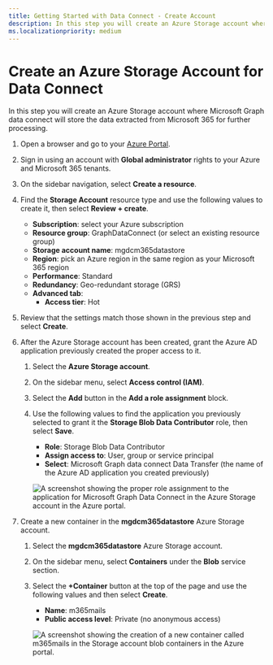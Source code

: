 ```yaml
---
title: Getting Started with Data Connect - Create Account
description: In this step you will create an Azure Storage account where Microsoft Graph data connect will store the data extracted from Microsoft 365 for processing.
ms.localizationpriority: medium
---
```


# Create an Azure Storage Account for Data Connect
<!-- markdownlint-disable MD002 MD041 -->

In this step you will create an Azure Storage account where Microsoft Graph data connect will store the data extracted from Microsoft 365 for further processing.

1. Open a browser and go to your [Azure Portal](https://portal.azure.com/).

1. Sign in using an account with **Global administrator** rights to your Azure and Microsoft 365 tenants.

1. On the sidebar navigation, select **Create a resource**.

1. Find the **Storage Account** resource type and use the following values to create it, then select **Review + create**.

    - **Subscription**: select your Azure subscription
    - **Resource group**: GraphDataConnect (or select an existing resource group)
    - **Storage account name**: mgdcm365datastore
    - **Region**: pick an Azure region in the same region as your Microsoft 365 region
    - **Performance**: Standard
    - **Redundancy**: Geo-redundant storage (GRS)
    - **Advanced tab**:
      - **Access tier**: Hot

1. Review that the settings match those shown in the previous step and select **Create**.

1. After the Azure Storage account has been created, grant the Azure AD application previously created the proper access to it.

    1. Select the **Azure Storage account**.
    2. On the sidebar menu, select **Access control (IAM)**.
    3. Select the **Add** button in the **Add a role assignment** block.
    4. Use the following values to find the application you previously selected to grant it the **Storage Blob Data Contributor** role, then select **Save**.

        - **Role**: Storage Blob Data Contributor
        - **Assign access to**: User, group or service principal
        - **Select**: Microsoft Graph data connect Data Transfer (the name of the Azure AD application you created previously)

        ![A screenshot showing the proper role assignment to the application for Microsoft Graph Data Connect in the Azure Storage account in the Azure portal.](images/data-connect-azure-storage-role.png)

1. Create a new container in the **mgdcm365datastore** Azure Storage account.

    1. Select the **mgdcm365datastore** Azure Storage account.
    2. On the sidebar menu, select **Containers** under the **Blob** service section.
    3. Select the **+Container** button at the top of the page and use the following values and then select **Create**.

        - **Name**: m365mails
        - **Public access level**: Private (no anonymous access)

        ![A screenshot showing the creation of a new container called m365mails in the Storage account blob containers in the Azure portal.](images/data-connect-azure-storage-container.png)
